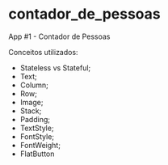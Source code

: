 # contador_de_pessoas

App #1 - Contador de Pessoas

Conceitos utilizados:

- Stateless vs Stateful;
- Text;
- Column;
- Row;
- Image;
- Stack;
- Padding;
- TextStyle;
- FontStyle;
- FontWeight;
- FlatButton